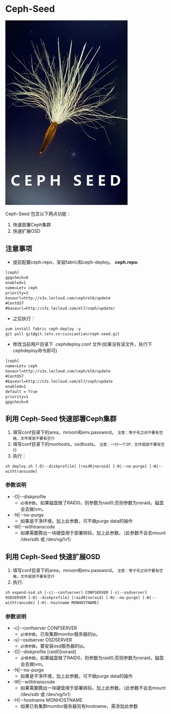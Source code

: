 # Ceph-Seed

![](ceph-seed.jpg)


Ceph-Seed 包含以下两点功能：

1. 快速部署Ceph集群
2. 快速扩展OSD

## 注意事项
- 提前配置ceph.repo，安装fabric和ceph-deploy。
**ceph.repo**:
```
[ceph]
gpgcheck=0
enabled=1
name=Letv ceph
priority=2
baseurl=http://s3s.lecloud.com/ceph/el6/update
#CentOS7
#baseurl=http://s3s.lecloud.com/el7/ceph/update/
```

- 之后执行：
```
yum install fabric ceph-deploy -y
git pull git@git.letv.cn:cuixiaotian/ceph-seed.git
```
- 修改当前用户目录下 .cephdeploy.conf 文件(如果没有该文件，执行下cephdeploy命令即可)
```
[ceph]
name=Letv ceph
baseurl=http://s3s.lecloud.com/ceph/el6/update
#CentOS7
#baseurl=http://s3s.lecloud.com/el7/ceph/update
enabled=1
default = True
priority=1
gpgcheck=0
```

## 利用 Ceph-Seed 快速部署Ceph集群
1. 填写conf目录下的area，mroom和env.password。 `注意：等于号之间不要有空格，文件尾部不要有空行`
2. 填写conf目录下的monhosts，osdhosts。 `注意：一行一个IP，文件尾部不要有空行`
3. 执行：
```
sh deploy.sh [-D|--diskprofile] [raid0|noraid] [-N|--no-purge] [-W|--withtranscode]
```

### 参数说明
- -D|--diskprofile	
	- `必填参数`。如果磁盘做了RAID0，则参数为raid0;否则参数为noraid，磁盘会去做lvm。
- -N|--no-purge 	
	- 如果是干净环境，加上此参数，可不做purge data的操作
- -W|--withtranscode	
	- 如果需要腾出一块硬盘用于部署转码，加上此参数。（此参数不会去mount /dev/sdb 或 /dev/vg/lv1）


## 利用 Ceph-Seed 快速扩展OSD
1. 填写conf目录下的area，mroom和env.password。 `注意：等于号之间不要有空格，文件尾部不要有空行`
2. 执行:
```
sh expend-osd.sh [-c|--confserver] CONFSERVER [-s|--osdserver] OSDSERVER [-D|--diskprofile] [raid0|noraid] [-N|--no-purge] [-W|--withtrancode] [-H|--hostname MONHOSTNAME]
```

### 参数说明
- -c|--confserver CONFSERVER
	- `必填参数`。已有集群monitor服务器的ip。
- -s|--osdserver OSDSERVER
	- `必填参数`。要安装osd服务器的ip。
- -D|--diskprofile [raid0|noraid]
	- `必填参数`。如果磁盘做了RAID0，则参数为raid0;否则参数为noraid，磁盘会去做lvm。
- -N|--no-purge         
	- 如果是干净环境，加上此参数，可不做purge data的操作
- -W|--withtranscode    
	- 如果需要腾出一块硬盘用于部署转码，加上此参数。（此参数不会去mount /dev/sdb 或 /dev/vg/lv1）
- -H|--hostname MONHOSTNAME
	- 如果已有集群monitor服务器另有hostname，需添加此参数


